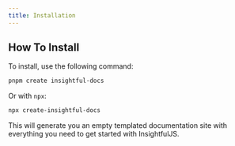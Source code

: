 ```yaml
---
title: Installation
---
```


## How To Install

To install, use the following command:

```bash
pnpm create insightful-docs
```

Or with `npx`:

```bash
npx create-insightful-docs
```

This will generate you an empty templated documentation site with everything you need to get started with InsightfulJS.

